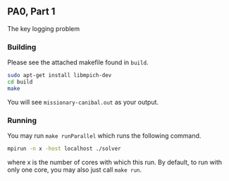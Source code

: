 ## PA0, Part 1
The key logging problem

### Building
Please see the attached makefile found in `build`.
```bash
sudo apt-get install libmpich-dev
cd build
make
```
You will see `missionary-canibal.out` as your output.

### Running
You may run `make runParallel` which runs the following command.
```bash
mpirun -n x -host localhost ./solver
```
where x is the number of cores with which this run.
By default, to run with only one core, you may also just call `make run`.
